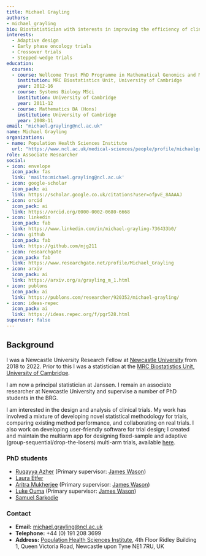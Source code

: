 ```yaml
---
title: Michael Grayling
authors:
- michael_grayling
bio: Biostatistician with interests in improving the efficiency of clinical research, particularly through the use of novel design and analysis methodology.
interests:
  - Adaptive design
  - Early phase oncology trials
  - Crossover trials
  - Stepped-wedge trials
education:
  courses:
  - course: Wellcome Trust PhD Programme in Mathematical Genomics and Medicine
    institution: MRC Biostatistics Unit, University of Cambridge
    year: 2012-16
  - course: Systems Biology MSci
    institution: University of Cambridge
    year: 2011-12
  - course: Mathematics BA (Hons)
    institution: University of Cambridge
    year: 2008-11
email: "michael.grayling@ncl.ac.uk"
name: Michael Grayling
organizations:
- name: Population Health Sciences Institute
  url: "https://www.ncl.ac.uk/medical-sciences/people/profile/michaelgrayling.html"
role: Associate Researcher
social:
- icon: envelope
  icon_pack: fas
  link: 'mailto:michael.grayling@ncl.ac.uk'
- icon: google-scholar
  icon_pack: ai
  link: https://scholar.google.co.uk/citations?user=ofpvE_8AAAAJ
- icon: orcid
  icon_pack: ai
  link: https://orcid.org/0000-0002-0680-6668
- icon: linkedin
  icon_pack: fab
  link: https://www.linkedin.com/in/michael-grayling-736433b0/
- icon: github
  icon_pack: fab
  link: https://github.com/mjg211
- icon: researchgate
  icon_pack: fab
  link: https://www.researchgate.net/profile/Michael_Grayling
- icon: arxiv
  icon_pack: ai
  link: https://arxiv.org/a/grayling_m_1.html
- icon: publons
  icon_pack: ai
  link: https://publons.com/researcher/920352/michael-grayling/
- icon: ideas-repec
  icon_pack: ai
  link: https://ideas.repec.org/f/pgr528.html
superuser: false
---
```


## Background


I was a Newcastle University Research Fellow at [Newcastle University](https://www.ncl.ac.uk/) from 2018 to 2022. 
Prior to this I was a statistician at the [MRC Biostatistics Unit, University of Cambridge](https://www.mrc-bsu.cam.ac.uk/).

I am now a principal statistician at Janssen. I remain an associate researcher at Newcastle University and supervise a number of PhD students in the BRG.

I am interested in the design and analysis of clinical trials.
My work has involved a mixture of developing novel statistical methodology for trials, comparing existing method performance, and collaborating on real trials.
I also work on developing user-friendly software for trial design; I created and maintain the multiarm app for designing fixed-sample and adaptive (group-sequential/drop-the-losers) multi-arm trials, available [here](https://mjgrayling.shinyapps.io/multiarm/).

### PhD students

- [Ruqayya Azher](/phd_students/ruqayya_azher/) (Primary supervisor: [James Wason](/staff/james_wason/))
- [Laura Etfer](/phd_students/laura_etfer/)
- [Aritra Mukherjee](/phd_students/aritra_mukherjee/) (Primary supervisor: [James Wason](/staff/james_wason/))
- [Luke Ouma](/phd_students/luke_ouma/) (Primary supervisor: [James Wason](/staff/james_wason/))
- [Samuel Sarkodie](/phd_students/samuel_sarkodie/)

### Contact

- __Email:__ [michael.grayling@ncl.ac.uk](mailto:michael.grayling@ncl.ac.uk)
- __Telephone:__ +44 (0) 191 208 3699
- __Address:__ [Population Health Sciences Institute](https://www.ncl.ac.uk/medical-sciences/research/institutes/health-sciences/), 4th Floor Ridley Building 1, Queen Victoria Road, Newcastle upon Tyne NE1 7RU, UK
